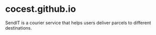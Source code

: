 # cocest.github.io

SendIT is a courier service that helps users deliver parcels to different destinations.
